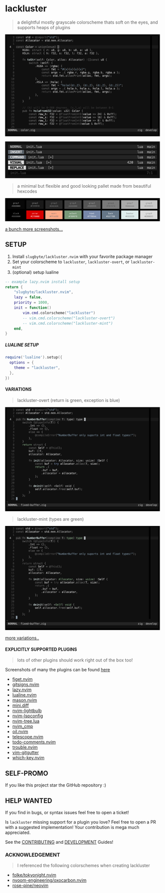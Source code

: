 # lackluster
> a delightful mostly grayscale colorscheme thats soft on the eyes, and supports heaps of plugins

![a screenshot of neovim with the lackluster colorscheme](./asset/img/lackluster.png)

![a picture of lackluster lualine variations](./asset/img/lackluster-lualine.png)

> a minimal but flexible and good looking pallet made from beautiful hexcodes

![a picture of the lackluster color pallet](./asset/img/lackluster-pallet.png)

[a bunch more screenshots...](./SCREENSHOT.md)


## SETUP
1. Install `slugbyte/lackluster.nvim` with your favorite package manager
2. Set your colorscheme to `lackluster`, `lackluster-overt`, or `lackluster-mint`
3. (optional) setup lualine

```lua 
-- example lazy.nvim install setup
return {
    "slugbyte/lackluster.nvim",
    lazy = false,
    priority = 1000,
    init = function()
        vim.cmd.colorscheme("lackluster")
        -- vim.cmd.colorscheme("lackluster-overt")
        -- vim.cmd.colorscheme("lackluster-mint")
    end,
}
```

##### LUALINE SETUP
```lua
require('lualine').setup({
  options = {
    theme = "lackluster",
  },
})
```

#### VARIATIONS
> lackluster-overt (return is green, exception is blue)

![a screenshot of neovim with the lackluster-mint colorscheme](./asset/img/lackluster-theme-overt.png)

> lackluster-mint (types are green)

![a screenshot of neovim with the lackluster-mint colorscheme](./asset/img/lackluster-theme-mint.png)

[more variations..](./SCREENSHOT.md)

#### EXPLICITLY SUPPORTED PLUGINS
> lots of other plugins should work right out of the box too!

Screenshots of many the plugins can be found [here](./SCREENSHOT.md)

* [figet.nvim](https://github.com/j-hui/fidget.nvim)
* [gitsigns.nvim](https://github.com/lewis6991/gitsigns.nvim)
* [lazy.nvim](https://github.com/folke/lazy.nvim)
* [lualine.nvim](https://github.com/nvim-lualine/lualine.nvim)
* [mason.nvim](https://github.com/williamboman/mason.nvim)
* [mini.diff](https://github.com/echasnovski/mini.diff)
* [nvim-lightbulb](https://github.com/kosayoda/nvim-lightbulb)
* [nvim-lspconfig](https://github.com/neovim/nvim-lspconfig)
* [nvim-tree.lua](https://github.com/nvim-tree/nvim-tree.lua/tree/master?tab=readme-ov-file)
* [nvim\_cmp](https://github.com/hrsh7th/nvim-cmp)
* [oil.nvim](https://github.com/stevearc/oil.nvim)
* [telescope.nvim](https://github.com/nvim-telescope/telescope.nvim)
* [todo-comments.nvim](https://github.com/folke/todo-comments.nvim)
* [trouble.nvim](https://github.com/folke/trouble.nvim)
* [vim-gitgutter](https://github.com/airblade/vim-gitgutter)
* [which-key.nvim](https://github.com/folke/which-key.nvim)

## SELF-PROMO
If you like this project star the GitHub repository :)

## HELP WANTED
If you find in bugs, or syntax issues feel free to open a ticket!

Is `lackluster` missing support for a plugin you love? Feel free to open a PR with a
suggested implementation! Your contribution is mega much appreciated.

See the [CONTRIBUTING](./CONTRIBUTING.md) and [DEVELOPMENT](./DEVELOPMENT.md) Guides!

### ACKNOWLEDGEMENT
> I referenced the following colorschemes when creating lackluster
* [folke/tokyonight.nvim](https://github.com/folke/tokyonight.nvim/tree/main)
* [nyoom-engineering/oxocarbon.nvim](https://github.com/nyoom-engineering/oxocarbon.nvim)
* [rose-pine/neovim](https://github.com/rose-pine/neovim)
